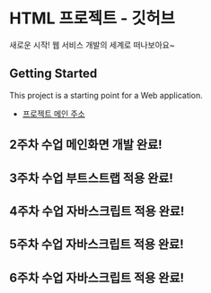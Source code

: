 # HTML 프로젝트 - 깃허브
새로운 시작! 웹 서비스 개발의 세계로 떠나보아요~
## Getting Started
This project is a starting point for a Web application.
- [프로젝트 메인 주소](https://github.com/sanghyeonn4@gmail.com/WEB_MAIN)
## 2주차 수업 메인화면 개발 완료! 
## 3주차 수업 부트스트랩 적용 완료! 
## 4주차 수업 자바스크립트 적용 완료! 
## 5주차 수업 자바스크립트 적용 완료! 
## 6주차 수업 자바스크립트 적용 완료! 
